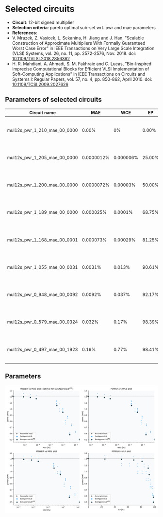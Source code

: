 
Selected circuits
===================
 - **Circuit**: 12-bit signed multiplier
 - **Selection criteria**: pareto optimal sub-set wrt. pwr and mae parameters
 - **References**: 
  - V. Mrazek, Z. Vasicek, L. Sekanina, H. Jiang and J. Han, "Scalable Construction of Approximate Multipliers With Formally Guaranteed Worst Case Error" in IEEE Transactions on Very Large Scale Integration (VLSI) Systems, vol. 26, no. 11, pp. 2572-2576, Nov. 2018. doi: [10.1109/TVLSI.2018.2856362](https://dx.doi.org/10.1109/TVLSI.2018.2856362)
  - H. R. Mahdiani, A. Ahmadi, S. M. Fakhraie and C. Lucas, "Bio-Inspired Imprecise Computational Blocks for Efficient VLSI Implementation of Soft-Computing Applications" in IEEE Transactions on Circuits and Systems I: Regular Papers, vol. 57, no. 4, pp. 850-862, April 2010. doi: [10.1109/TCSI.2009.2027626](https://dx.doi.org/10.1109/TCSI.2009.2027626)


Parameters of selected circuits
----------------------------

| Circuit name | MAE | WCE | EP | MRE | MSE | Download |
| --- |  --- | --- | --- | --- | --- | --- | 
| mul12s_pwr_1_210_mae_00_0000 | 0.00% | 0% | 0.00% | 0% | 0.00 |  [[Verilog generic](mul12s_pwr_1_210_mae_00_0000_gen.v)] [[Verilog PDK45](mul12s_pwr_1_210_mae_00_0000_pdk45.v)]  [[C](mul12s_pwr_1_210_mae_00_0000.c)] |
| mul12s_pwr_1_205_mae_00_0000 | 0.0000012% | 0.000006% | 25.00% | 0.00047% | 0.20 |  [[Verilog generic](mul12s_pwr_1_205_mae_00_0000_gen.v)] [[Verilog PDK45](mul12s_pwr_1_205_mae_00_0000_pdk45.v)]  [[C](mul12s_pwr_1_205_mae_00_0000.c)] |
| mul12s_pwr_1_200_mae_00_0000 | 0.0000072% | 0.00003% | 50.00% | 0.0023% | 3.80 |  [[Verilog generic](mul12s_pwr_1_200_mae_00_0000_gen.v)] [[Verilog PDK45](mul12s_pwr_1_200_mae_00_0000_pdk45.v)]  [[C](mul12s_pwr_1_200_mae_00_0000.c)] |
| mul12s_pwr_1_189_mae_00_0000 | 0.000025% | 0.0001% | 68.75% | 0.0076% | 34.20 |  [[Verilog generic](mul12s_pwr_1_189_mae_00_0000_gen.v)] [[Verilog PDK45](mul12s_pwr_1_189_mae_00_0000_pdk45.v)]  [[C](mul12s_pwr_1_189_mae_00_0000.c)] |
| mul12s_pwr_1_168_mae_00_0001 | 0.000073% | 0.00029% | 81.25% | 0.021% | 248.20 |  [[Verilog generic](mul12s_pwr_1_168_mae_00_0001_gen.v)] [[Verilog PDK45](mul12s_pwr_1_168_mae_00_0001_pdk45.v)]  [[C](mul12s_pwr_1_168_mae_00_0001.c)] |
| mul12s_pwr_1_055_mae_00_0031 | 0.0031% | 0.013% | 90.61% | 0.25% | 700070.20 |  [[Verilog generic](mul12s_pwr_1_055_mae_00_0031_gen.v)] [[Verilog PDK45](mul12s_pwr_1_055_mae_00_0031_pdk45.v)]  [[C](mul12s_pwr_1_055_mae_00_0031.c)] |
| mul12s_pwr_0_948_mae_00_0092 | 0.0092% | 0.037% | 92.17% | 0.65% | 4893930.20 |  [[Verilog generic](mul12s_pwr_0_948_mae_00_0092_gen.v)] [[Verilog PDK45](mul12s_pwr_0_948_mae_00_0092_pdk45.v)]  [[C](mul12s_pwr_0_948_mae_00_0092.c)] |
| mul12s_pwr_0_579_mae_00_0324 | 0.032% | 0.17% | 98.39% | 2.6% | 48933638.25 |  [[Verilog generic](mul12s_pwr_0_579_mae_00_0324_gen.v)] [[Verilog PDK45](mul12s_pwr_0_579_mae_00_0324_pdk45.v)]  [[C](mul12s_pwr_0_579_mae_00_0324.c)] |
| mul12s_pwr_0_497_mae_00_1923 | 0.19% | 0.77% | 98.41% | 13% | 1864368350.10 |  [[Verilog generic](mul12s_pwr_0_497_mae_00_1923_gen.v)] [[Verilog PDK45](mul12s_pwr_0_497_mae_00_1923_pdk45.v)]  [[C](mul12s_pwr_0_497_mae_00_1923.c)] |
    
Parameters
--------------
![Parameters figure](fig.png)
             